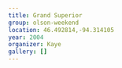 ```yaml
---
title: Grand Superior
group: olson-weekend
location: 46.492814,-94.314105
year: 2004
organizer: Kaye
gallery: []
---
```



